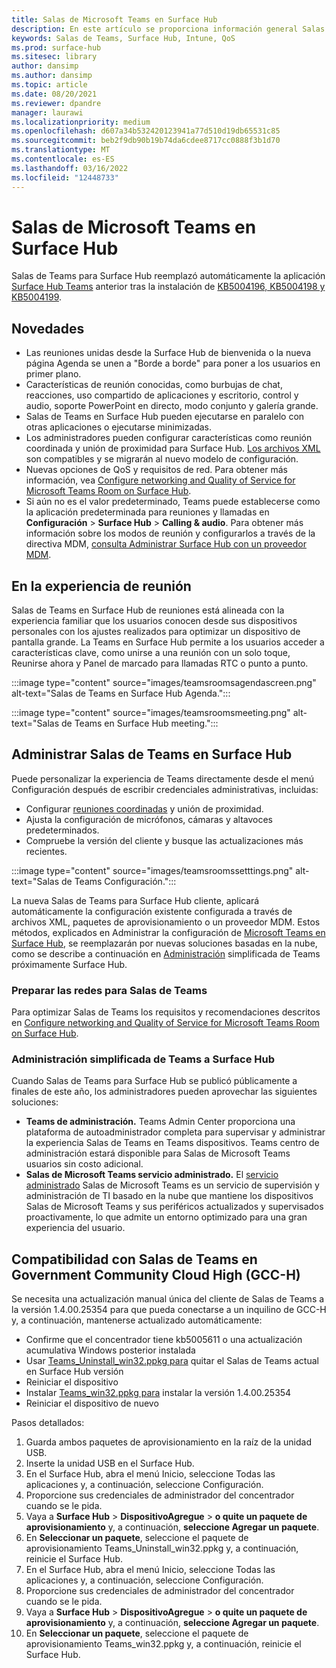 ```yaml
---
title: Salas de Microsoft Teams en Surface Hub
description: En este artículo se proporciona información general Salas de Microsoft Teams sobre Surface Hub.
keywords: Salas de Teams, Surface Hub, Intune, QoS
ms.prod: surface-hub
ms.sitesec: library
author: dansimp
ms.author: dansimp
ms.topic: article
ms.date: 08/20/2021
ms.reviewer: dpandre
manager: laurawi
ms.localizationpriority: medium
ms.openlocfilehash: d607a34b532420123941a77d510d19db65531c85
ms.sourcegitcommit: beb2f9db90b19b74da6cdee8717cc0888f3b1d70
ms.translationtype: MT
ms.contentlocale: es-ES
ms.lasthandoff: 03/16/2022
ms.locfileid: "12448733"
---
```

# <a name="microsoft-teams-rooms-on-surface-hub"></a>Salas de Microsoft Teams en Surface Hub

Salas de Teams para Surface Hub reemplazó automáticamente la aplicación [Surface Hub Teams](hub-teams-app.md) anterior tras la instalación de [KB5004196, KB5004198 y KB5004199](surface-hub-update-history.md).

## <a name="whats-new"></a>Novedades

- Las reuniones unidas desde la Surface Hub de bienvenida o la nueva página Agenda se unen a "Borde a borde" para poner a los usuarios en primer plano.
- Características de reunión conocidas, como burbujas de chat, reacciones, uso compartido de aplicaciones y escritorio, control y audio, soporte PowerPoint en directo, modo conjunto y galería grande.
- Salas de Teams en Surface Hub pueden ejecutarse en paralelo con otras aplicaciones o ejecutarse minimizadas.
- Los administradores pueden configurar características como reunión coordinada y unión de proximidad para Surface Hub. [Los archivos XML](/microsoftteams/rooms/surface-hub-manage-config#teams-configuration-file-syntax) son compatibles y se migrarán al nuevo modelo de configuración.
- Nuevas opciones de QoS y requisitos de red. Para obtener más información, vea [Configure networking and Quality of Service for Microsoft Teams Room on Surface Hub](surface-hub-teams-rooms-networking.md).
- Si aún no es el valor predeterminado, Teams puede establecerse como la aplicación predeterminada para reuniones y llamadas en **Configuración** >  **Surface Hub** >  **Calling & audio**. Para obtener más información sobre los modos de reunión y configurarlos a través de la directiva MDM, [consulta Administrar Surface Hub con un proveedor MDM](manage-settings-with-mdm-for-surface-hub.md#changing-default-app-for-meetings--calls).

## <a name="in-meeting-experience"></a>En la experiencia de reunión

Salas de Teams en Surface Hub de reuniones está alineada con la experiencia familiar que los usuarios conocen desde sus dispositivos personales con los ajustes realizados para optimizar un dispositivo de pantalla grande. La Teams en Surface Hub permite a los usuarios acceder a características clave, como unirse a una reunión con un solo toque, Reunirse ahora y Panel de marcado para llamadas RTC o punto a punto.

:::image type="content" source="images/teamsroomsagendascreen.png" alt-text="Salas de Teams en Surface Hub Agenda.":::

:::image type="content" source="images/teamsroomsmeeting.png" alt-text="Salas de Teams en Surface Hub meeting.":::

## <a name="manage-teams-rooms-on-surface-hub"></a>Administrar Salas de Teams en Surface Hub

 Puede personalizar la experiencia de Teams directamente desde el menú Configuración después de escribir credenciales administrativas, incluidas:

- Configurar [reuniones coordinadas](/microsoftteams/rooms/coordinated-meetings) y unión de proximidad.
- Ajusta la configuración de micrófonos, cámaras y altavoces predeterminados.
- Compruebe la versión del cliente y busque las actualizaciones más recientes.

:::image type="content" source="images/teamsroomssetttings.png" alt-text="Salas de Teams Configuración.":::

La nueva Salas de Teams para Surface Hub cliente, aplicará automáticamente la configuración existente configurada a través de archivos XML, paquetes de aprovisionamiento o un proveedor MDM. Estos métodos, explicados en Administrar la configuración de [Microsoft Teams en Surface Hub](/microsoftteams/rooms/surface-hub-manage-config), se reemplazarán por nuevas soluciones basadas en la nube, como se describe a continuación en [Administración](#simplified-management-of-teams-coming-to-surface-hub) simplificada de Teams próximamente Surface Hub.

### <a name="prepare-networking-for-teams-rooms"></a>Preparar las redes para Salas de Teams

Para optimizar Salas de Teams los requisitos y recomendaciones descritos en [Configure networking and Quality of Service for Microsoft Teams Room on Surface Hub](surface-hub-teams-rooms-networking.md).

### <a name="simplified-management-of-teams-coming-to-surface-hub"></a>Administración simplificada de Teams a Surface Hub

Cuando Salas de Teams para Surface Hub se publicó públicamente a finales de este año, los administradores pueden aprovechar las siguientes soluciones:

- **Teams de administración.** Teams Admin Center proporciona una plataforma de autoadministrador completa para supervisar y administrar la experiencia Salas de Teams en Teams dispositivos. Teams centro de administración estará disponible para Salas de Microsoft Teams usuarios sin costo adicional.
- **Salas de Microsoft Teams servicio administrado.** El [servicio administrado](/microsoftteams/rooms/microsoft-teams-rooms-premium) Salas de Microsoft Teams es un servicio de supervisión y administración de TI basado en la nube que mantiene los dispositivos Salas de Microsoft Teams y sus periféricos actualizados y supervisados proactivamente, lo que admite un entorno optimizado para una gran experiencia del usuario.


## <a name="support-for-teams-rooms-in-government-community-cloud-high-gcc-h"></a>Compatibilidad con Salas de Teams en Government Community Cloud High (GCC-H)

Se necesita una actualización manual única del cliente de Salas de Teams a la versión 1.4.00.25354 para que pueda conectarse a un inquilino de GCC-H y, a continuación, mantenerse actualizado automáticamente:

 - Confirme que el concentrador tiene kb5005611 o una actualización acumulativa Windows posterior instalada
 - Usar [Teams_Uninstall_win32.ppkg para](https://download.microsoft.com/download/8/3/F/83FD5089-D14E-42E3-AF7C-6FC36F80D347/Teams_Uninstall_Win32.ppkg) quitar el Salas de Teams actual en Surface Hub versión
 - Reiniciar el dispositivo
 - Instalar [Teams_win32.ppkg para](https://download.microsoft.com/download/8/3/F/83FD5089-D14E-42E3-AF7C-6FC36F80D347/Teams_Win32.ppkg) instalar la versión 1.4.00.25354
 - Reiniciar el dispositivo de nuevo

Pasos detallados:

1. Guarda ambos paquetes de aprovisionamiento en la raíz de la unidad USB.
2.  Inserte la unidad USB en el Surface Hub.
3.  En el Surface Hub, abra el menú Inicio, seleccione Todas las aplicaciones y, a continuación, seleccione Configuración.
4.  Proporcione sus credenciales de administrador del concentrador cuando se le pida.
5.  Vaya a **Surface Hub** >  **DispositivoAgregue** >  **o quite un paquete de aprovisionamiento** y, a continuación, **seleccione Agregar un paquete**.
6.  En **Seleccionar un paquete**, seleccione el paquete de aprovisionamiento Teams_Uninstall_win32.ppkg y, a continuación, reinicie el Surface Hub.
7.  En el Surface Hub, abra el menú Inicio, seleccione Todas las aplicaciones y, a continuación, seleccione Configuración.
8.  Proporcione sus credenciales de administrador del concentrador cuando se le pida.
9.  Vaya a **Surface Hub** >  **DispositivoAgregue** >  **o quite un paquete de aprovisionamiento** y, a continuación, **seleccione Agregar un paquete**.
10. En **Seleccionar un paquete**, seleccione el paquete de aprovisionamiento Teams_win32.ppkg y, a continuación, reinicie el Surface Hub.
